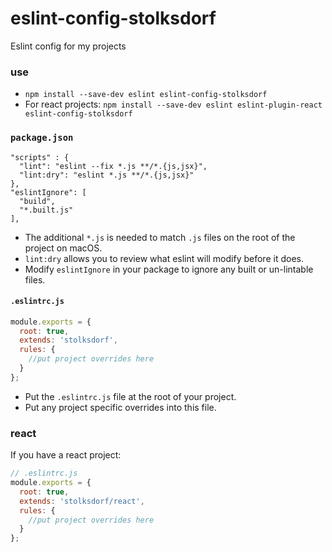 # eslint-config-stolksdorf

Eslint config for my projects

### use

- `npm install --save-dev eslint eslint-config-stolksdorf`
- For react projects: `npm install --save-dev eslint eslint-plugin-react eslint-config-stolksdorf`

### `package.json`
```
"scripts" : {
  "lint": "eslint --fix *.js **/*.{js,jsx}",
  "lint:dry": "eslint *.js **/*.{js,jsx}"
},
"eslintIgnore": [
  "build",
  "*.built.js"
],
```
- The additional `*.js` is needed to match `.js` files on the root of the project on macOS.
- `lint:dry` allows you to review what eslint will modify before it does.
- Modify `eslintIgnore` in your package to ignore any built or un-lintable files.


#### `.eslintrc.js`
```js
module.exports = {
  root: true,
  extends: 'stolksdorf',
  rules: {
    //put project overrides here
  }
};
```
- Put the  `.eslintrc.js` file at the root of your project.
- Put any project specific overrides into this file.


### react
If you have a react project:

```js
// .eslintrc.js
module.exports = {
  root: true,
  extends: 'stolksdorf/react',
  rules: {
    //put project overrides here
  }
};
```
